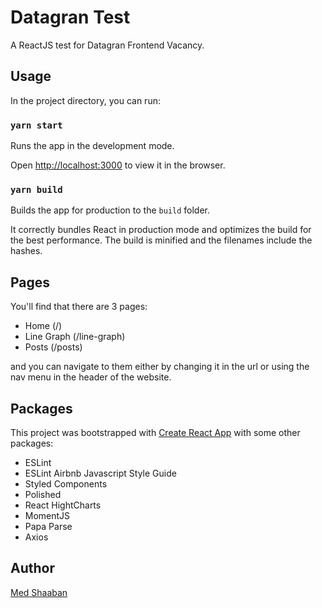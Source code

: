# Datagran Test

A ReactJS test for Datagran Frontend Vacancy.

## Usage

In the project directory, you can run:

### `yarn start`

Runs the app in the development mode.<br />

Open [http://localhost:3000](http://localhost:3000) to view it in the browser.

### `yarn build`

Builds the app for production to the `build` folder.<br />

It correctly bundles React in production mode and optimizes the build for the best performance.
The build is minified and the filenames include the hashes.<br />

## Pages

You'll find that there are 3 pages:

- Home (/)
- Line Graph (/line-graph)
- Posts (/posts)

and you can navigate to them either by changing it in the url or using the nav menu in the header of the website.

## Packages

This project was bootstrapped with [Create React App](https://github.com/facebook/create-react-app) with some other packages:

- ESLint
- ESLint Airbnb Javascript Style Guide
- Styled Components
- Polished
- React HightCharts
- MomentJS
- Papa Parse
- Axios

## Author

[Med Shaaban](https://github.com/ahmedshaaban00)
